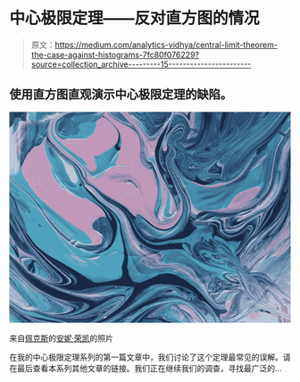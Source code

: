 # 中心极限定理——反对直方图的情况

> 原文：<https://medium.com/analytics-vidhya/central-limit-theorem-the-case-against-histograms-7fc80f076229?source=collection_archive---------15----------------------->

## 使用直方图直观演示中心极限定理的缺陷。

![](img/c53191c9bc4746846892884fc3947001.png)

来自[佩克斯](https://www.pexels.com/photo/photo-of-abstract-painting-2693212/?utm_content=attributionCopyText&utm_medium=referral&utm_source=pexels)的[安妮·荣凯](https://www.pexels.com/@anniroenkae?utm_content=attributionCopyText&utm_medium=referral&utm_source=pexels)的照片

在我的中心极限定理系列的第一篇文章中，我们讨论了这个定理最常见的误解。请在最后查看本系列其他文章的链接。我们正在继续我们的调查，寻找最广泛的…